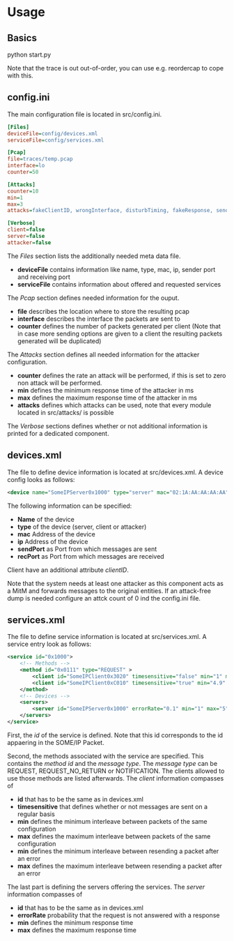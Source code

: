 # Usage

## Basics

python start.py

Note that the trace is out out-of-order, you can use e.g. reordercap to cope with this.

## config.ini

The main configuration file is located in src/config.ini.

~~~ini
[Files]
deviceFile=config/devices.xml
serviceFile=config/services.xml

[Pcap]
file=traces/temp.pcap
interface=lo
counter=50

[Attacks]
counter=10
min=1
max=3
attacks=fakeClientID, wrongInterface, disturbTiming, fakeResponse, sendErrorOnError, sendErrorOnEvent, deleteRequest, deleteResponse

[Verbose]
client=false
server=false
attacker=false
~~~

The *Files* section lists the additionally needed meta data file.
 * **deviceFile** contains information like name, type, mac, ip, sender port and receiving port
 * **serviceFile** contains information about offered and requested services

The *Pcap* section defines needed information for the ouput.
 * **file** describes the location where to store the resulting pcap
 * **interface** describes the interface the packets are sent to
 * **counter** defines the number of packets generated per client (Note that in case more sending options are given to a client the resulting packets generated will be duplicated)

The *Attacks* section defines all needed information for the attacker configuration.
 * **counter** defines the rate an attack will be performed, if this is set to zero non attack will be performed.
 * **min** defines the minimum response time of the attacker in ms
 * **max** defines the maximum response time of the attacker in ms
 * **attacks** defines which attacks can be used, note that every module located in src/attacks/ is possible

The *Verbose* sections defines whether or not additional information is printed for a dedicated component.

## devices.xml

The file to define device information is located at src/devices.xml. 
A device config looks as follows:

~~~xml
<device name="SomeIPServer0x1000" type="server" mac="02:1A:AA:AA:AA:AA" ip="10.0.0.1" sendPort="30491" recPort="30491" />
~~~

The following information can be specified:
 * **Name** of the device
 * **type** of the device (server, client or attacker)
 * **mac** Address of the device
 * **ip** Address of the device
 * **sendPort** as Port from which messages are sent
 * **recPort** as Port from which messages are received

Client have an additional attribute *clientID*.

Note that the system needs at least one attacker as this component acts as a MitM and forwards messages to the original entities.
If an attack-free dump is needed configure an attck count of 0 ind the config.ini file.

## services.xml

The file to define service information is located at src/services.xml.
A service entry look as follows:

~~~xml
<service id="0x1000">
	<!-- Methods -->
	<method id="0x0111" type="REQUEST" >
		<client id="SomeIPClient0x3020" timesensitive="false" min="1" max="10" resendMin="2" resendMax="3" />
		<client id="SomeIPClient0xC010" timesensitive="true" min="4.9" max="5.1" resendMin="2" resendMax="3" />
	</method>
	<!-- Devices -->
	<servers>
		<server id="SomeIPServer0x1000" errorRate="0.1" min="1" max="5"/>
	</servers>	
</service>
~~~

First, the *id* of the service is defined.
Note that this id corresponds to the id appaering in the SOME/IP Packet.

Second, the methods associated with the service are specified.
This contains the *method id* and the *message type*.
The *message type* can be REQUEST, REQUEST_NO_RETURN or NOTIFICATION.
The clients allowed to use those methods are listed afterwards.
The *client* information compasses of
 * **id** that has to be the same as in devices.xml
 * **timesensitive** that defines whether or not messages are sent on a regular basis
 * **min** defines the minimum interleave between packets of the same configuration
 * **max** defines the maximum interleave between packets of the same configuration
 * **min** defines the minimum interleave between resending a packet after an error
 * **max** defines the maximum interleave between resending a packet after an error

The last part is defining the servers offering the services.
The *server* information compasses of
 * **id** that has to be the same as in devices.xml
 * **errorRate** probability that the request is not answered with a response
 * **min** defines the minimum response time 
 * **max** defines the maximum response time 

